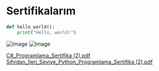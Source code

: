 <!--Height-->
<!--Italic-->
# Sertifikalarım


```python
def hello_world():
    print("Hello, world!")
```
<!--Image-->
![Image](https://github.com/user-attachments/assets/f8439eb5-f1b8-49c3-b52a-07fb8735a7b0)
![Image](https://github.com/user-attachments/assets/7f661476-3833-4c98-8071-3a99ab07ca41)






[C#_Programlama_Sertifika (2).pdf](https://github.com/user-attachments/files/19272962/C._Programlama_Sertifika.2.pdf)
[Sıfırdan_İleri_Seviye_Python_Programlama_Sertifika (2).pdf](https://github.com/user-attachments/files/19272959/Sifirdan_Ileri_Seviye_Python_Programlama_Sertifika.2.pdf)
